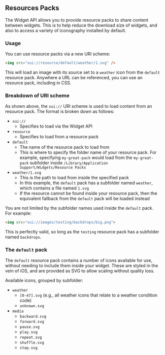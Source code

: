 ## Resources Packs

The Widget API allows you to provide resource packs to share content between widgets. This is to help reduce the download size of widgets, and also to access a variety of iconography installed by default.

### Usage

You can use resource packs via a new URI scheme:

```html
<img src="xui://resource/default/weather/1.svg" />
```

This will load an image with its source set to a `weather` icon from the `default` resource pack. Anywhere a URL can be referenced, you can use an resource pack, including in CSS.

### Breakdown of URI scheme

As shown above, the `xui://` URI scheme is used to load content from an resource pack. The format is broken down as follows:

- `xui://`
    - Specifies to load via the Widget API
- `resource`
    - Specifies to load from a resource pack
- `default`
    - The name of the resource pack to load from
    - This is where to specify the folder name of your resource pack. For example, specifying `my-great-pack` would load from the `my-great-pack` subfolder inside `/Library/Application Support/Widgets/Resource Packs`
- `weather/1.svg`
    - This is the path to load from inside the specified pack
    - In this example, the `default` pack has a subfolder named `weather`, which contains a file named `1.svg`
    - If the resource cannot be found inside your resource pack, then the equivalent fallback from the `default` pack will be loaded instead

You are not limited by the subfolder names used inside the `default` pack. For example:

```html
<img src="xui://images/testing/backdrops/big.png">
```

This is perfectly valid, so long as the `testing` resource pack has a subfolder named `backdrops`.

### The `default` pack

The `default` resource pack contains a number of icons available for use, without needing to include them inside your widget. These are styled in the vein of iOS, and are provided as SVG to allow scaling without quality loss.

Available icons, grouped by subfolder:

- `weather`
    - `[0-47].svg` (e.g., all weather icons that relate to a weather condition code)
    - `unknown.svg`
- `media`
    - `backward.svg`
    - `forward.svg`
    - `pause.svg`
    - `play.svg`
    - `repeat.svg`
    - `shuffle.svg`
    - `stop.svg`